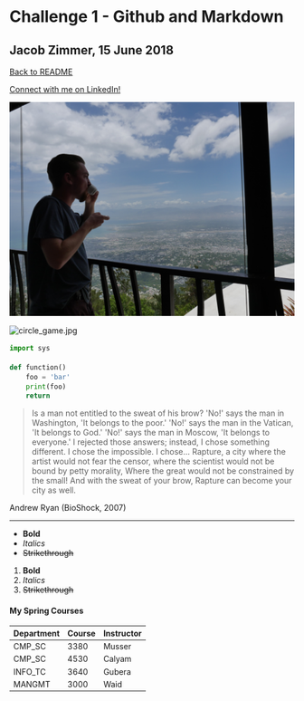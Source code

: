 # Challenge 1 - Github and Markdown
## Jacob Zimmer, 15 June 2018

[Back to README](../readme.md "Link to the readme page")

[Connect with me on LinkedIn!](https://www.linkedin.com/in/zimmerjl/ "My LinkedIn profile")

![espresso.jpg](espresso.jpg "An espresso in Port-au-Prince")

![circle_game.jpg](http://i0.kym-cdn.com/entries/icons/original/000/012/748/circle.jpg "You looked!")

```python
import sys

def function()
    foo = 'bar'
    print(foo)
    return
```

> Is a man not entitled to the sweat of his brow? 'No!' says the man in Washington, 'It belongs to the poor.' 'No!' says the man in the Vatican, 'It belongs to God.' 'No!' says the man in Moscow, 'It belongs to everyone.' I rejected those answers; instead, I chose something different. I chose the impossible. I chose... Rapture, a city where the artist would not fear the censor, where the scientist would not be bound by petty morality, Where the great would not be constrained by the small! And with the sweat of your brow, Rapture can become your city as well.

Andrew Ryan (BioShock, 2007)

___

- **Bold**
- *Italics*
- ~~Strikethrough~~

1. **Bold**
2. *Italics*
3. ~~Strikethrough~~

#### My Spring Courses

Department | Course | Instructor
--- | --- | ---
CMP_SC | 3380 | Musser
CMP_SC | 4530 | Calyam
INFO_TC | 3640 | Gubera
MANGMT | 3000 | Waid
